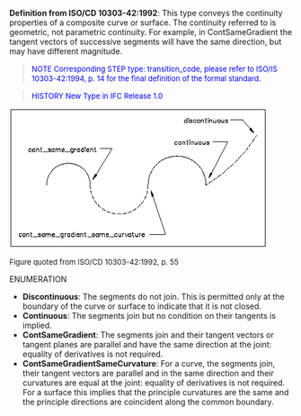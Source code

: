 ﻿**Definition from ISO/CD 10303-42:1992**: This type conveys the continuity properties of a composite curve or surface. The continuity referred to is geometric, not parametric continuity. For example, in ContSameGradient the tangent vectors of successive segments will have the same direction, but may have different magnitude.

> <font color="#0000FF" size="-1">NOTE Corresponding STEP type:
		transition_code, please refer to ISO/IS 10303-42:1994, p. 14 for the final
		definition of the formal standard.</font>

> <font color="#0000FF" size="-1">HISTORY New Type in IFC Release
		1.0 </font>

![transition code](../../../../../../figures/ifctransitioncode.gif)

<font size="-1">Figure quoted from ISO/CD 10303-42:1992, p.
		55</font>

ENUMERATION

* **Discontinuous**: The segments do not join. This is permitted only at the boundary of the curve or surface to indicate that it is not closed. 
* **Continuous**: The segments join but no condition on their tangents is implied. 
* **ContSameGradient**: The segments join and their tangent vectors or tangent planes are parallel and have the same direction at the joint: equality of derivatives is not required. 
* **ContSameGradientSameCurvature**: For a curve, the segments join, their tangent vectors are parallel and in the same direction and their curvatures are equal at the joint: equality of derivatives is not required. For a surface this implies that the principle curvatures are the same and the principle directions are coincident along the common boundary.
